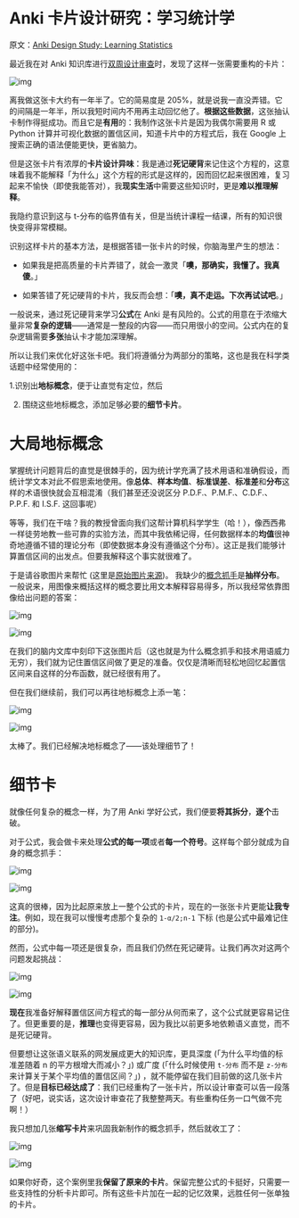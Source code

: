 # Anki 卡片设计研究：学习统计学

原文：[Anki Design Study: Learning Statistics](https://ericsiggyscott.medium.com/anki-design-study-learning-statistics-6d5f04bc4908)

最近我在对 Anki 知识库进行[双周设计审查](https://ericsiggyscott.medium.com/anki-tips-the-biweekly-design-review-d9bc430c61af)时，发现了这样一张需要重构的卡片：

![img](https://miro.medium.com/max/1250/1*QVQfzan3DIoTdFupmDkRQg.png)

离我做这张卡大约有一年半了。它的简易度是 205%，就是说我一直没弄错。它的间隔是一年半，所以我短时间内不用再主动回忆他了。**根据这些数据**，这张抽认卡制作得挺成功。而且它是**有用**的：我制作这张卡片是因为我偶尔需要用 R 或 Python 计算并可视化数据的置信区间，知道卡片中的方程式后，我在 Google 上搜索正确的语法便能更快，更省脑力。

但是这张卡片有浓厚的**卡片设计异味**：我是通过**死记硬背**来记住这个方程的，这意味着我不能解释「为什么」这个方程的形式是这样的，因而回忆起来很困难，复习起来不愉快（即使我能答对），我**现实生活**中需要这些知识时，更是**难以推理解释**。

我隐约意识到这与 t-分布的临界值有关，但是当统计课程一结课，所有的知识很快变得非常模糊。

识别这样卡片的基本方法，是根据答错一张卡片的时候，你脑海里产生的想法：

- 如果我是把高质量的卡片弄错了，就会一激灵「**噢，那确实，我懂了。我真傻**。」

- 如果答错了死记硬背的卡片，我反而会想：「**噢，真不走运。下次再试试吧**。」

一般说来，通过死记硬背来学习**公式**在 Anki 是有风险的。公式的用意在于浓缩大量非常**复杂的逻辑**——通常是一整段的内容——而只用很小的空间。公式内在的复杂逻辑需要**多张**抽认卡才能加深理解。

所以让我们来优化好这张卡吧。我们将遵循分为两部分的策略，这也是我在科学类话题中经常使用的：

1.识别出**地标概念**，便于让直觉有定位，然后

2. 围绕这些地标概念，添加足够必要的**细节卡片**。

# 大局地标概念

掌握统计问题背后的直觉是很棘手的，因为统计学充满了技术用语和准确假设，而统计学文本对此不假思索地使用。像**总体**、**样本均值**、**标准误差**、**标准差**和**分布**这样的术语很快就会互相混淆（我们甚至还没说区分 P.D.F.、P.M.F.、C.D.F.、P.P.F. 和 I.S.F. 这回事呢）

等等，我们在干啥？我的教授曾面向我们这帮计算机科学学生（哈！），像西西弗一样徒劳地教一些可靠的实验方法，而其中我依稀记得，任何数据样本的**均值**很神奇地遵循不错的理论分布（即使数据本身没有遵循这个分布）。这正是我们能够计算置信区间的出发点。但要我解释这个事实就很难了。

于是请谷歌图片来帮忙 (这里是[原始图片来源](http://cyberstatistic2018.altervista.org/sampling-distribution/?doing_wp_cron=1608305070.6880528926849365234375))。 我缺少的[概念抓手](https://notes.andymatuschak.org/z5vA4vw86DKNq22xt6pRWhumeRmSzwV6hxRHE)是**抽样分布**。一般说来，用图像来概括这样的概念要比用文本解释容易得多，所以我经常依靠图像给出问题的答案：

![img](https://miro.medium.com/max/60/1*yoHwkvIdzoQLQUFThX0O0w.png?q=20)

![img](https://miro.medium.com/max/1256/1*yoHwkvIdzoQLQUFThX0O0w.png)

在我们的脑内文库中刻印下这张图片后（这也就是为什么概念抓手和技术用语威力无穷），我们就为记住置信区间做了更足的准备。仅仅是清晰而轻松地回忆起置信区间来自这样的分布函数，就已经很有用了。

但在我们继续前，我们可以再往地标概念上添一笔：

![img](https://miro.medium.com/max/60/1*FvdhZJx6b8lp2cVTzDLLdA.png?q=20)

![img](https://miro.medium.com/max/1364/1*FvdhZJx6b8lp2cVTzDLLdA.png)

太棒了。我们已经解决地标概念了——该处理细节了！

# 细节卡

就像任何复杂的概念一样，为了用 Anki 学好公式，我们便要**将其拆分**，**逐个**击破。

对于公式，我会做卡来处理**公式的每一项**或者**每一个符号**。这样每个部分就成为自身的概念抓手：

![img](https://miro.medium.com/max/1358/1*GClcRttSVvkGfN_Qqz8NYA.png)

![img](https://miro.medium.com/max/1354/1*KcXR8_qCVEf0dg_zhrEQqA.png)

这真的很棒，因为比起原来放上一整个公式的卡片，现在的一张张卡片更能**让我专注**。例如，现在我可以慢慢考虑那个复杂的 `1-α/2;n-1` 下标 (也是公式中最难记住的部分)。

然而，公式中每一项还是很复杂，而且我们仍然在死记硬背。让我们再次对这两个问题发起挑战：

![img](https://miro.medium.com/max/1348/1*-kJ9lbwQiEApN9PAqaFNnQ.png)

![img](https://miro.medium.com/max/1348/1*7oxN70a9z-U830rDygWKTA.png)

**现在**我准备好解释置信区间方程式的每一部分从何而来了，这个公式就更容易记住了。但更重要的是，**推理**也变得更容易，因为我比以前更多地依赖语义直觉，而不是死记硬背。

但要想让这张语义联系的网发展成更大的知识库，更具深度 (「为什么平均值的标准差随着 n 的平方根增大而减小？」) 或广度 (「什么时候使用 `t-分布` 而不是 `z-分布` 来计算关于某个平均值的置信区间？」) ，就不能停留在我们目前做的这几张卡片了。但是**目标已经达成了**：我们已经重构了一张卡片，所以设计审查可以告一段落了（好吧，说实话，这次设计审查花了我整整两天。有些重构任务一口气做不完啊！）

我只想加几张**缩写卡片**来巩固我新制作的概念抓手，然后就收工了：

![img](https://miro.medium.com/max/1348/1*9t6XAN2EdEKtNaQvD4bbnA.png)

![img](https://miro.medium.com/max/1334/1*HtYpj8s__zil86Y90295dw.png)

如果你好奇，这个案例里我**保留了原来的卡片**。保留完整公式的卡挺好，只需要一些支持性的分析卡片即可。所有这些卡片加在一起的记忆效果，远胜任何一张单独的卡片。